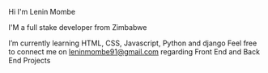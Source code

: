 Hi I'm Lenin Mombe

I'M a full stake developer from Zimbabwe 

 I’m currently learning HTML, CSS, Javascript, Python and django
 Feel free to connect me on leninmombe91@gmail.com regarding Front End and Back End Projects 
